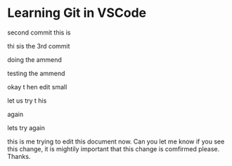 # Learning Git in VSCode

second commit this is

thi sis the 3rd commit

doing the ammend

testing the ammend

okay t hen edit small

let us try t his

again

lets try again

this is me trying to edit this document now.
Can you let me know if you see this change, it is mightily important that this change is comfirmed please.
Thanks.

